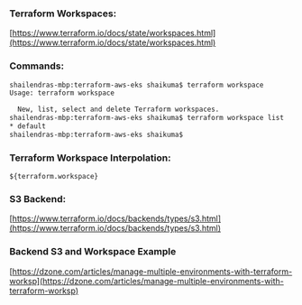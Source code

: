 ### Terraform Workspaces: 
[https://www.terraform.io/docs/state/workspaces.html](https://www.terraform.io/docs/state/workspaces.html)

### Commands:
```bash 
shailendras-mbp:terraform-aws-eks shaikuma$ terraform workspace
Usage: terraform workspace

  New, list, select and delete Terraform workspaces.
shailendras-mbp:terraform-aws-eks shaikuma$ terraform workspace list
* default
shailendras-mbp:terraform-aws-eks shaikuma$ 
```

### Terraform Workspace Interpolation:
```hcl
${terraform.workspace}
```



### S3 Backend:
[https://www.terraform.io/docs/backends/types/s3.html](https://www.terraform.io/docs/backends/types/s3.html)


### Backend S3 and Workspace Example
[https://dzone.com/articles/manage-multiple-environments-with-terraform-worksp](https://dzone.com/articles/manage-multiple-environments-with-terraform-worksp)
